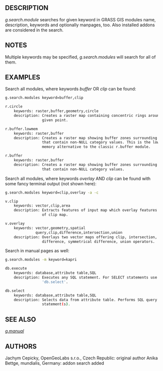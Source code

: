 ## DESCRIPTION

*g.search.module* searches for given keyword in GRASS GIS modules name,
description, keywords and optionally manpages, too. Also installed
addons are considered in the search.

## NOTES

Multiple keywords may be specified, *g.search.modules* will search for
all of them.

## EXAMPLES

Search all modules, where keywords *buffer* OR *clip* can be found:

```bash
g.search.modules keyword=buffer,clip

r.circle
    keywords: raster,buffer,geometry,circle
    description: Creates a raster map containing concentric rings around a
                 given point.

r.buffer.lowmem
    keywords: raster,buffer
    description: Creates a raster map showing buffer zones surrounding cells
                 that contain non-NULL category values. This is the low-
                 memory alternative to the classic r.buffer module.

r.buffer
    keywords: raster,buffer
    description: Creates a raster map showing buffer zones surrounding cells
                 that contain non-NULL category values.
```

Search all modules, where keywords *overlay* AND *clip* can be found
with some fancy terminal output (not shown here):

```bash
g.search.modules keyword=clip,overlay -a -c

v.clip
    keywords: vector,clip,area
    description: Extracts features of input map which overlay features
                 of clip map.

v.overlay
    keywords: vector,geometry,spatial
              query,clip,difference,intersection,union
    description: Overlays two vector maps offering clip, intersection,
                 difference, symmetrical difference, union operators.
```

Search in manual pages as well:

```bash
g.search.modules -m keyword=kapri

db.execute
    keywords: database,attribute table,SQL
    description: Executes any SQL statement. For SELECT statements use
                 'db.select'.

db.select
    keywords: database,attribute table,SQL
    description: Selects data from attribute table. Performs SQL query
                 statement(s).
```

## SEE ALSO

*[g.manual](g.manual.md)*

## AUTHORS

Jachym Cepicky, OpenGeoLabs s.r.o., Czech Republic: original author
Anika Bettge, mundialis, Germany: addon search added
